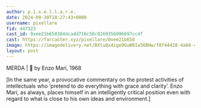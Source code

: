 ```yaml
---
author: p.i.x.e.l.l.a.r.e.
date: 2024-09-30T18:27:43+0000
username: pixellare
fid: 447323
cast_id: 0xee21b658384dcadd716c50c0269356996697cc4f
cast: https://farcaster.xyz/pixellare/0xee21b658
image: https://imagedelivery.net/BXluQx4ige9GuW0Ia56BHw/f8f44428-4a84-4839-57b1-3f4f0a7dd800/original
layout: post
---
```


MERDA | 💩
by Enzo Mari, 1968

[In the same year, a provocative commentary on the protest activities of intellectuals who ‘pretend to do everything with grace and clarity’. Enzo Mari, as always, places himself in an intelligently critical position even with regard to what is close to his own ideas and environment.]

<img src='https://imagedelivery.net/BXluQx4ige9GuW0Ia56BHw/f8f44428-4a84-4839-57b1-3f4f0a7dd800/original' alt='' referrerpolicy='no-referrer'/>
